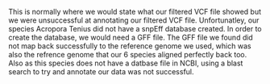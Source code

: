 This is normally where we would state what our filtered VCF file showed but we were unsuccessful at annotating our filtered VCF file. Unfortunatley, our species Acropora Tenius did not have a snpEff database created. In order to create the database, we would need a GFF file. The GFF file we found did not map back successfully to the reference genome we used, which was also the refrence genome that our 6 species aligned perfectly back too. Also as this species does not have a datbase file in NCBI, using a blast search to try and annotate our data was not successful.
